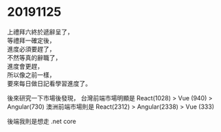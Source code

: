 # 20191125
上禮拜六終於遞辭呈了，</br>
等禮拜一確定後，</br>
進度必須要趕了，</br>
不然等真的辭職了，</br>
進度會更趕，</br>
所以像之前一樣，</br>
要來每日做日記看學習進度了。</br>

後來研究一下市場後發現，
台灣前端市場明顯是 React(1028) > Vue (940) > Angular(730)
澳洲前端市場則是 React(2312) > Angular(2338) > Vue (333)

後端我則是想走 .net core
